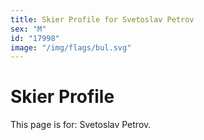 ```yaml
---
title: Skier Profile for Svetoslav Petrov
sex: "M"
id: "17998"
image: "/img/flags/bul.svg" 
---
```


# Skier Profile

This page is for: Svetoslav Petrov.
    